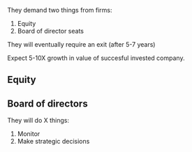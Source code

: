 They demand two things from firms:
1. Equity
2. Board of director seats

They will eventually require an exit (after 5-7 years)

Expect 5-10X growth in value of succesful invested company.
## Equity

## Board of directors
They will do X things:
1. Monitor
2. Make strategic decisions
